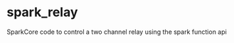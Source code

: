 spark_relay
===========

SparkCore code to control a two channel relay using the spark function api
